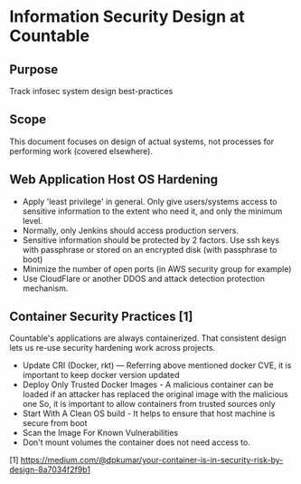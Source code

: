 # Information Security Design at Countable

## Purpose

Track infosec system design best-practices

## Scope

This document focuses on design of actual systems, not processes for performing work (covered elsewhere).

## Web Application Host OS Hardening

  * Apply 'least privilege' in general. Only give users/systems access to sensitive information to the extent who need it, and only the minimum level.
  * Normally, only Jenkins should access production servers.
  * Sensitive information should be protected by 2 factors. Use ssh keys with passphrase or stored on an encrypted disk (with passphrase to boot)
  * Minimize the number of open ports (in AWS security group for example)
  * Use CloudFlare or another DDOS and attack detection protection mechanism.

## Container Security Practices [1]

Countable's applications are always containerized. That consistent design lets us re-use security hardening work across projects.

  * Update CRI (Docker, rkt) — Referring above mentioned docker CVE, it is important to keep docker version updated
  * Deploy Only Trusted Docker Images - A malicious container can be loaded if an attacker has replaced the original image with the malicious one So, it is important to allow containers from trusted sources only
  * Start With A Clean OS build - It helps to ensure that host machine is secure from boot
  * Scan the Image For Known Vulnerabilities
  * Don't mount volumes the container does not need access to.

[1] https://medium.com/@dpkumar/your-container-is-in-security-risk-by-design-8a7034f2f9b1
